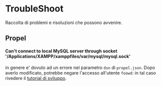 TroubleShoot
============

Raccolta di problemi e risoluzioni che possono avvenire.

Propel
------

#### Can't connect to local MySQL server through socket '/Applications/XAMPP/xamppfiles/var/mysql/mysql.sock'

in genere e' dovuto ad un errore nel parametro `dsn` di `propel.json`. Dopo averlo modificato, potrebbe negare l'accesso all'utente `foowd`: in tal caso rivedere il [tutorial di sviluppo](Tutorial_installazione.md).

